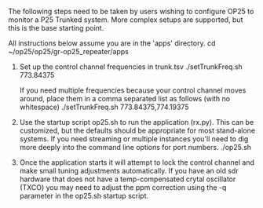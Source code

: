 The following steps need to be taken by users wishing to configure OP25 to
monitor a P25 Trunked system.  More complex setups are supported, but this
is the base starting point.

All instructions below assume you are in the 'apps' directory.
	cd ~/op25/op25/gr-op25_repeater/apps

1. Set up the control channel frequencies in trunk.tsv
	./setTrunkFreq.sh 773.84375

   If you need multiple frequencies because your control channel moves around,
   place them in a comma separated list as follows (with no whitespace)
	./setTrunkFreq.sh 773.84375,774.19375

2. Use the startup script op25.sh to run the application (rx.py). This can be
   customized, but the defaults should be appropriate for most stand-alone
   systems.  If you need streaming or multiple instances you'll need to dig
   more deeply into the command line options for port numbers.
	./op25.sh

3. Once the application starts it will attempt to lock the control channel
   and make small tuning adjustments automatically. If you have an old sdr
   hardware that does not have a temp-compensated crytal oscillator (TXCO)
   you may need to adjust the ppm correction using the -q parameter in the
   op25.sh startup script.

